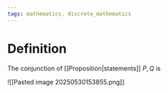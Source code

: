 ```yaml
---
tags: mathematics, discrete_mathematics
---
```


# Definition

The conjunction of [[Proposition|statements]] $P, Q$ is

![[Pasted image 20250530153855.png]]